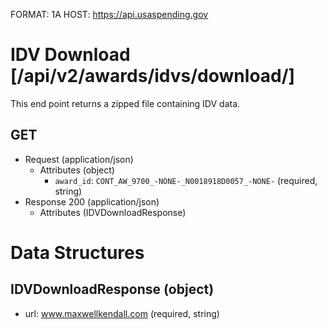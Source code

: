 FORMAT: 1A
HOST: https://api.usaspending.gov

# IDV Download [/api/v2/awards/idvs/download/]

This end point returns a zipped file containing IDV data.

## GET

+ Request (application/json)
    + Attributes (object)
        + `award_id`: `CONT_AW_9700_-NONE-_N0018918D0057_-NONE-` (required, string)
+ Response 200 (application/json)
    + Attributes (IDVDownloadResponse)

# Data Structures

## IDVDownloadResponse (object)
+ url: www.maxwellkendall.com (required, string)
